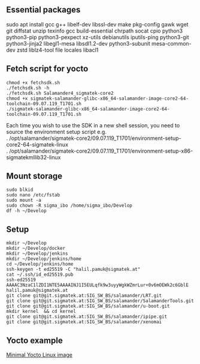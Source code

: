 ## Essential packages
sudo apt install gcc g++ libelf-dev libssl-dev make pkg-config gawk wget git diffstat unzip texinfo gcc build-essential chrpath socat cpio python3 python3-pip python3-pexpect xz-utils debianutils iputils-ping python3-git python3-jinja2 libegl1-mesa libsdl1.2-dev python3-subunit mesa-common-dev zstd liblz4-tool file locales libacl1

## Fetch script for yocto
```
chmod +x fetchsdk.sh  
./fetchsdk.sh -h  
./fetchsdk.sh Salamander4_sigmatek-core2  
chmod +x sigmatek-salamander-glibc-x86_64-salamander-image-core2-64-toolchain-09.07.119_T1701.sh  
./sigmatek-salamander-glibc-x86_64-salamander-image-core2-64-toolchain-09.07.119_T1701.sh  
```
Each time you wish to use the SDK in a new shell session, you need to source the environment setup script e.g.  
. /opt/salamander/sigmatek-core2/09.07.119_T1701/environment-setup-core2-64-sigmatek-linux  
. /opt/salamander/sigmatek-core2/09.07.119_T1701/environment-setup-x86-sigmatekmllib32-linux  

## Mount storage
```
sudo blkid  
sudo nano /etc/fstab  
sudo mount -a  
sudo chown -R sigma_ibo /home/sigma_ibo/Develop  
df -h ~/Develop  
```
## Setup
```
mkdir ~/Develop  
mkdir ~/Develop/docker  
mkdir ~/Develop/jenkins  
mkdir ~/Develop/jenkins/home  
cd ~/Develop/jenkins/home  
ssh-keygen -t ed25519 -C "halil.pamuk@sigmatek.at"  
cat ~/.ssh/id_ed25519.pub  
ssh-ed25519 AAAAC3NzaC1lZDI1NTE5AAAAINJ1I5EULqfk9w3uyyWgkWZmrLur+0v6mOEWk2c6GblE halil.pamuk@sigmatek.at  
git clone git@git.sigmatek.at:SIG_SW_BS/salamander/LRT.git  
git clone git@git.sigmatek.at:SIG_SW_BS/salamander/SalamanderTools.git  
git clone git@git.sigmatek.at:SIG_SW_BS/salamander/u-boot.git  
mkdir kernel  && cd kernel
git clone git@git.sigmatek.at:SIG_SW_BS/salamander/ipipe.git  
git clone git@git.sigmatek.at:SIG_SW_BS/salamander/xenomai  
```

## Yocto example
<a href="https://learn.arm.com/learning-paths/embedded-systems/yocto_qemu/yocto_build/" target="_blank">Minimal Yocto Linux image</a>


